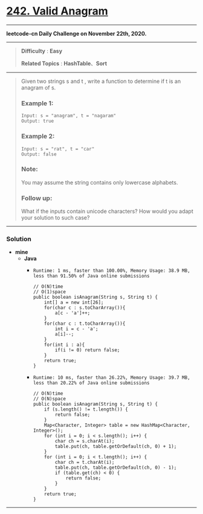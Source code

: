 # [242. Valid Anagram](https://leetcode.com/problems/valid-anagram/)

---

**leetcode-cn Daily Challenge on November 22th, 2020.**

---

> **Difficulty** : **Easy**
>
> **Related Topics** : **HashTable**、**Sort**

---

> Given two strings s and t , write a function to determine if t is an anagram of s.
>
> ### Example 1:
> ```
> Input: s = "anagram", t = "nagaram"
> Output: true
> ```
>
> ### Example 2:
> ```
> Input: s = "rat", t = "car"
> Output: false
> ```
>
> ### Note:
> You may assume the string contains only lowercase alphabets.
>
> ### Follow up:
> What if the inputs contain unicode characters? How would you adapt your solution to such case?

---


### Solution
* **mine**
  * **Java**
    * `Runtime: 1 ms, faster than 100.00%, Memory Usage: 38.9 MB, less than 91.50% of Java online submissions`
      ```
      // O(N)time
      // O(1)space
      public boolean isAnagram(String s, String t) {
          int[] a = new int[26];
          for(char c : s.toCharArray()){
              a[c - 'a']++;
          }
          for(char c : t.toCharArray()){
              int i = c - 'a';
              a[i]--;
          }
          for(int i : a){
              if(i != 0) return false;
          }
          return true;
      }
      ```

    * `Runtime: 10 ms, faster than 26.22%, Memory Usage: 39.7 MB, less than 20.22% of Java online submissions`
      ```
      // O(N)time
      // O(N)space
      public boolean isAnagram(String s, String t) {
          if (s.length() != t.length()) {
              return false;
          }
          Map<Character, Integer> table = new HashMap<Character, Integer>();
          for (int i = 0; i < s.length(); i++) {
              char ch = s.charAt(i);
              table.put(ch, table.getOrDefault(ch, 0) + 1);
          }
          for (int i = 0; i < t.length(); i++) {
              char ch = t.charAt(i);
              table.put(ch, table.getOrDefault(ch, 0) - 1);
              if (table.get(ch) < 0) {
                  return false;
              }
          }
          return true;
      }
      ```


---



